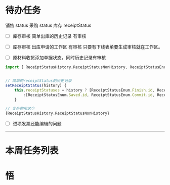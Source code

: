 # 待办任务
销售 status
采购 status
库存 receiptStatus
- [ ] 库存审核 简单出库的历史记录 有审核
- [ ] 库存审核 出库申请的工作区 有审核
只要有下线表单要生成审核就在工作区。

- [ ] 原材料收货添加单据状态，同时历史记录有审核
~~~js
import { ReceiptStatusHistory,ReceiptStatusNonHistory, ReceiptStatusEnum } from "@/ux/api/mdm/equipment";


// 简单的receiptStatus的历史记录
setReceiptStatus(history) {
	this.receiptStatuses = history ? [ReceiptStatusEnum.Finish.id, ReceiptStatusEnum.Manual.id, ReceiptStatusEnum.Reject.id, ReceiptStatusEnum.Repeal.id, ReceiptStatusEnum.Audit.id]
		:[ReceiptStatusEnum.Saved.id, ReceiptStatusEnum.Commit.id, ReceiptStatusEnum.DeApproval.id];
    }

// 复杂的用这个
{ReceiptStatusHistory,ReceiptStatusNonHistory}

~~~

- [ ] 进项发票还能编辑的问题




------
# 本周任务列表



# 悟